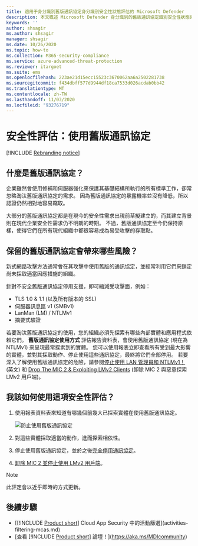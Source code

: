 ```yaml
---
title: 適用于身分識別舊版通訊協定身分識別安全性狀態評估的 Microsoft Defender
description: 本文概述 Microsoft Defender 身分識別的舊版通訊協定識別安全性狀態評估報告。
keywords: ''
author: shsagir
ms.author: shsagir
manager: shsagir
ms.date: 10/26/2020
ms.topic: how-to
ms.collection: M365-security-compliance
ms.service: azure-advanced-threat-protection
ms.reviewer: itargoet
ms.suite: ems
ms.openlocfilehash: 223ae21d15ecc15523c3670062aa6a2502281738
ms.sourcegitcommit: f434dbff577d9944df18ca7533d026acdab0bb42
ms.translationtype: MT
ms.contentlocale: zh-TW
ms.lasthandoff: 11/03/2020
ms.locfileid: "93276719"
---
```

# <a name="security-assessment-legacy-protocols-usage"></a>安全性評估：使用舊版通訊協定

[!INCLUDE [Rebranding notice](includes/rebranding.md)]

## <a name="what-are-legacy-protocols"></a>什麼是舊版通訊協定？

企業雖然會使用修補和伺服器強化來保護其基礎結構所執行的所有標準工作，卻常忽略淘汰舊版通訊協定的需求。 因為舊版通訊協定的暴露機率並沒有降低，所以認證仍然相對地容易竊取。

大部分的舊版通訊協定都是在現今的安全性需求出現前草擬建立的，而其建立背景則在現代企業安全性需求仍不明朗的時期。 不過，舊版通訊協定至今仍保持原樣，使得它們在所有現代組織中都很容易成為易受攻擊的存取點。

## <a name="what-risks-do-retained-legacy-protocols-introduce"></a>保留的舊版通訊協定會帶來哪些風險？

新式網路攻擊方法通常會在其攻擊中使用舊版的通訊協定，並經常利用它們來鎖定尚未採取適當因應措施的組織。

針對不安全舊版通訊協定停用支援，即可縮減受攻擊面，例如：

- TLS 1.0 & 1.1 (以及所有版本的 SSL)
- 伺服器訊息區 v1 (SMBv1)
- LanMan (LM) / NTLMv1
- 摘要式驗證

若要淘汰舊版通訊協定的使用，您的組織必須先探索有哪些內部實體和應用程式依賴它們。 **舊版通訊協定使用方式** 評估報告資料表，會使用舊版通訊協定 (現在為 NTLMv1) 來呈現最常探索到的實體。 您可以使用報表立即查看所有受到最大影響的實體，並對其採取動作、停止使用這些通訊協定，最終將它們全部停用。 若要深入了解使用舊版通訊協定的危險，請參閱[停止使用 LAN 管理員和 NTLMv1！](/archive/blogs/miriamxyra/stop-using-lan-manager-and-ntlmv1) (英文) 和 [Drop The MIC 2 & Exploiting LMv2 Clients](https://www.preempt.com/blog/active-directory-ntlm-attacks/) (卸除 MIC 2 與惡意探索 LMv2 用戶端)。

## <a name="how-do-i-use-this-security-assessment"></a>我該如何使用這項安全性評估？

1. 使用報表資料表來知道有哪幾個前幾大已探索實體在使用舊版通訊協定。

    ![防止使用舊版通訊協定](media/cas-isp-legacy-protocols-2.png)
1. 對這些實體採取適當的動作，進而探索相依性。
1. 停止使用舊版通訊協定，並於之後[完全停用通訊協定](/archive/blogs/miriamxyra/stop-using-lan-manager-and-ntlmv1)。
1. [卸除 MIC 2 並停止使用 LMv2 用戶端](https://www.preempt.com/blog/active-directory-ntlm-attacks/)。

> [!NOTE]
> 此評定會以近乎即時的方式更新。

## <a name="next-steps"></a>後續步驟

- [[!INCLUDE [Product short](includes/product-short.md)] Cloud App Security 中的活動篩選](activities-filtering-mcas.md)
- [查看 [!INCLUDE [Product short](includes/product-short.md)] 論壇！](https://aka.ms/MDIcommunity)
